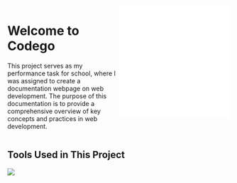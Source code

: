 <div style="max-width: 1200px; margin: 0 auto; overflow: hidden; align:center;">
    <div style="float: left; width: 50%;">
        <h1>Welcome to Codego</h1>
        <p>
            This project serves as my performance task for school, where I was assigned to create a documentation webpage on web development.
            The purpose of this documentation is to provide a comprehensive overview of key concepts and practices in web development.
        </p>
    </div>
    <div style="float: right; width: 50%;">
        <img src="assets/mainIconsdark.svg" alt="Codego Icon" style="max-width: 100%; height: auto;">
    </div>
</div>



## Tools Used in This Project
<img src="https://skillicons.dev/icons?i=git,vscode,css,html,sass" />